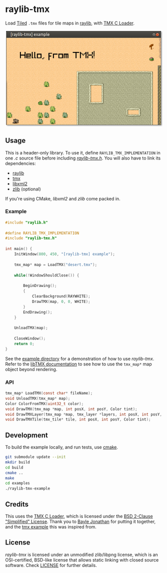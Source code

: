 # raylib-tmx

Load [Tiled](https://www.mapeditor.org) `.tmx` files for tile maps in [raylib](https://www.raylib.com), with [TMX C Loader](https://github.com/baylej/tmx).

![example/raylib-tmx-example.png](example/raylib-tmx-example.png)

## Usage

This is a header-only library. To use it, define `RAYLIB_TMX_IMPLEMENTATION` in one *.c* source file before including *[raylib-tmx.h](include/raylib-tmx.h)*. You will also have to link its dependencies:

- [raylib](https://www.raylib.com/)
- [tmx](https://github.com/baylej/tmx)
- [libxml2](http://xmlsoft.org)
- [zlib](http://zlib.net/) (optional)

If you're using CMake, *libxml2* and *zlib* come packed in.

### Example

``` c
#include "raylib.h"

#define RAYLIB_TMX_IMPLEMENTATION
#include "raylib-tmx.h"

int main() {
    InitWindow(800, 450, "[raylib-tmx] example");

    tmx_map* map = LoadTMX("desert.tmx");

    while(!WindowShouldClose()) {

        BeginDrawing();
        {
            ClearBackground(RAYWHITE);
            DrawTMX(map, 0, 0, WHITE);
        }
        EndDrawing();
    }

    UnloadTMX(map);

    CloseWindow();
    return 0;
}
```

See the [example directory](example) for a demonstration of how to use *raylib-tmx*. Refer to the [libTMX documentation](http://libtmx.rtfd.io/) to see how to use the `tmx_map*` map object beyond rendering.

### API

``` c
tmx_map* LoadTMX(const char* fileName);
void UnloadTMX(tmx_map* map);
Color ColorFromTMX(uint32_t color);
void DrawTMX(tmx_map *map, int posX, int posY, Color tint);
void DrawTMXLayer(tmx_map *map, tmx_layer *layers, int posX, int posY, Color tint);
void DrawTMXTile(tmx_tile* tile, int posX, int posY, Color tint);
```

## Development

To build the example locally, and run tests, use [cmake](https://cmake.org/).

``` bash
git submodule update --init
mkdir build
cd build
cmake ..
make
cd examples
./raylib-tmx-example
```

## Credits

This uses the [TMX C Loader](https://github.com/baylej/tmx), which is licensed under the [BSD 2-Clause "Simplified" License](https://github.com/baylej/tmx/blob/master/COPYING). Thank you to [Bayle Jonathan](https://github.com/baylej) for putting it together, and the [tmx example](https://github.com/baylej/tmx/blob/master/examples/raylib/raylib.c) this was inspired from.

## License

*raylib-tmx* is licensed under an unmodified zlib/libpng license, which is an OSI-certified, BSD-like license that allows static linking with closed source software. Check [LICENSE](LICENSE) for further details.
